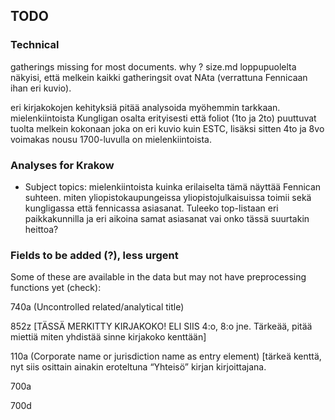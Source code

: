 ## TODO

### Technical

gatherings missing for most documents. why ? size.md loppupuolelta
näkyisi, että melkein kaikki gatheringsit ovat NAta (verrattuna
Fennicaan ihan eri kuvio).

eri kirjakokojen kehityksiä pitää analysoida myöhemmin
tarkkaan. mielenkiintoista Kungligan osalta erityisesti että foliot
(1to ja 2to) puuttuvat tuolta melkein kokonaan joka on eri kuvio kuin
ESTC, lisäksi sitten 4to ja 8vo voimakas nousu 1700-luvulla on
mielenkiintoista.

### Analyses for Krakow

- Subject topics: mielenkiintoista kuinka erilaiselta tämä näyttää
  Fennican suhteen. miten yliopistokaupungeissa yliopistojulkaisuissa
  toimii sekä kungligassa että fennicassa asiasanat. Tuleeko
  top-listaan eri paikkakunnilla ja eri aikoina samat asiasanat vai
  onko tässä suurtakin heittoa?


### Fields to be added (?), less urgent

Some of these are available in the data but may not have preprocessing
functions yet (check):

740a (Uncontrolled related/analytical title)

852z [TÄSSÄ MERKITTY KIRJAKOKO! ELI SIIS 4:o, 8:o jne. Tärkeää, pitää
miettiä miten yhdistää sinne kirjakoko kenttään]

110a (Corporate name or jurisdiction name as entry element) [tärkeä
     kenttä, nyt siis osittain ainakin eroteltuna “Yhteisö” kirjan
     kirjoittajana.
     
700a 

700d 

